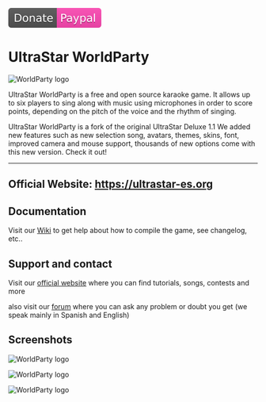 [![PayPal Donation](https://github.com/Daniel20Ultrastar-es/WorldParty-testing/blob/master/promo/Donate-Paypal.svg)](https://www.paypal.com/cgi-bin/webscr?item_name=Ultrastar+Espa%f1a+&cmd=_donations&currency_code=EUR&business=donaciones%40ultrastar-es.org)

# UltraStar WorldParty


![WorldParty logo](https://github.com/Daniel20Ultrastar-es/usdxworldparty/blob/master/promo/Worldparty%20logo.png)

UltraStar WorldParty is a free and open source karaoke game.  It allows
up to six players to sing along with music using microphones in order to
score points, depending on the pitch of the voice and the rhythm of
singing.

UltraStar WorldParty is a fork of the original UltraStar Deluxe 1.1
We added new features such as new selection song, avatars, themes,
skins, font, improved camera and mouse support, thousands of new options
come with this new version. Check it out!

-----------------
Official Website:  https://ultrastar-es.org
-----------------

## Documentation
Visit our [Wiki](https://github.com/ultrastares/usdxworldparty/wiki) to get help about how to compile the game, see changelog, etc..

## Support and contact
Visit our [official website](https://ultrastar-es.org) where you can find tutorials, songs, contests and more

also visit our [forum](https://ultrastar-es.org/foro) where you can ask any problem or doubt you get (we speak mainly in Spanish and English)

## Screenshots
![WorldParty logo](https://github.com/Daniel20Ultrastar-es/usdxworldparty/blob/master/promo/promocion1.gif)

![WorldParty logo](https://github.com/Daniel20Ultrastar-es/usdxworldparty/blob/master/promo/promocion2.gif)

![WorldParty logo](https://github.com/Daniel20Ultrastar-es/usdxworldparty/blob/master/promo/promocion3.gif)
